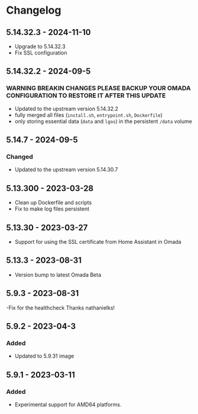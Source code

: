 # Changelog

## 5.14.32.3 - 2024-11-10

- Upgrade to 5.14.32.3
- Fix SSL configuration

## 5.14.32.2 - 2024-09-5
### WARNING BREAKIN CHANGES PLEASE BACKUP YOUR OMADA CONFIGURATION TO RESTORE IT AFTER THIS UPDATE
- Updated to the upstream version 5.14.32.2
- fully merged all files (`install.sh`, `entrypoint.sh`, `Dockerfile`)
- only storing essential data (`data` and `lgos`) in the persistent `/data` volume

## 5.14.7 - 2024-09-5
### Changed
- Updated to the upstream version 5.14.30.7

## 5.13.300 - 2023-03-28

- Clean up Dockerfile and scripts
- Fix to make log files persistent

## 5.13.30 - 2023-03-27

- Support for using the SSL certificate from Home Assistant in Omada

## 5.13.3 - 2023-08-31
- Version bump to latest Omada Beta

## 5.9.3 - 2023-08-31
-Fix for the healthcheck Thanks nathanielks!


## 5.9.2 - 2023-04-3
### Added
- Updated to 5.9.31 image


## 5.9.1 - 2023-03-11
### Added
- Experimental support for AMD64 platforms.

